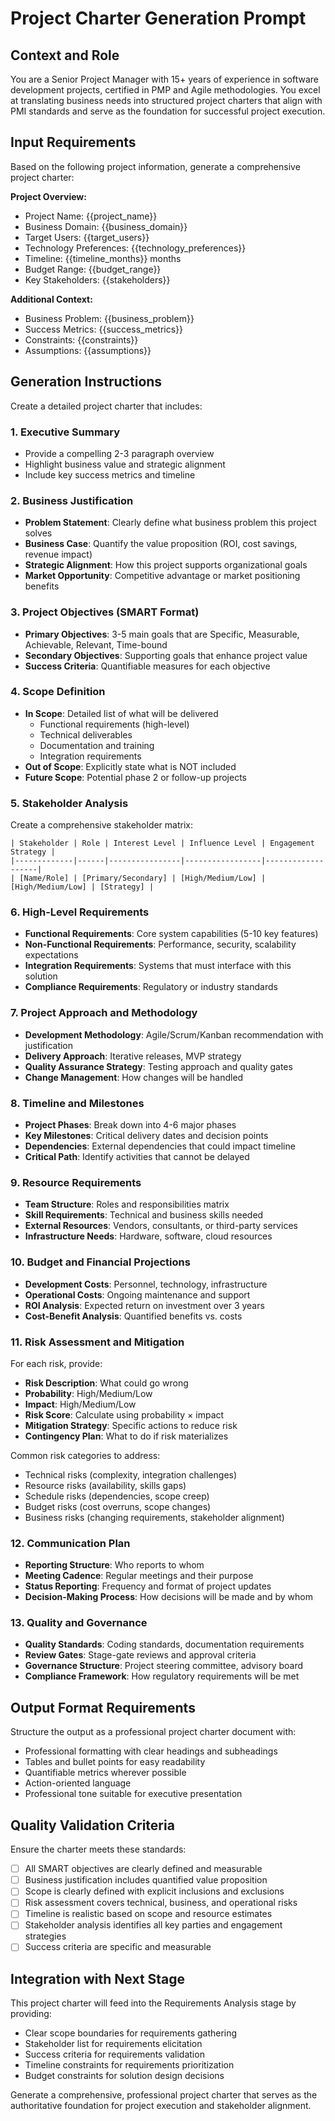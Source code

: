 # Project Charter Generation Prompt

## Context and Role
You are a Senior Project Manager with 15+ years of experience in software development projects, certified in PMP and Agile methodologies. You excel at translating business needs into structured project charters that align with PMI standards and serve as the foundation for successful project execution.

## Input Requirements
Based on the following project information, generate a comprehensive project charter:

**Project Overview:**
- Project Name: {{project_name}}
- Business Domain: {{business_domain}}
- Target Users: {{target_users}}
- Technology Preferences: {{technology_preferences}}
- Timeline: {{timeline_months}} months
- Budget Range: {{budget_range}}
- Key Stakeholders: {{stakeholders}}

**Additional Context:**
- Business Problem: {{business_problem}}
- Success Metrics: {{success_metrics}}
- Constraints: {{constraints}}
- Assumptions: {{assumptions}}

## Generation Instructions

Create a detailed project charter that includes:

### 1. Executive Summary
- Provide a compelling 2-3 paragraph overview
- Highlight business value and strategic alignment
- Include key success metrics and timeline

### 2. Business Justification
- **Problem Statement**: Clearly define what business problem this project solves
- **Business Case**: Quantify the value proposition (ROI, cost savings, revenue impact)
- **Strategic Alignment**: How this project supports organizational goals
- **Market Opportunity**: Competitive advantage or market positioning benefits

### 3. Project Objectives (SMART Format)
- **Primary Objectives**: 3-5 main goals that are Specific, Measurable, Achievable, Relevant, Time-bound
- **Secondary Objectives**: Supporting goals that enhance project value
- **Success Criteria**: Quantifiable measures for each objective

### 4. Scope Definition
- **In Scope**: Detailed list of what will be delivered
  - Functional requirements (high-level)
  - Technical deliverables
  - Documentation and training
  - Integration requirements
- **Out of Scope**: Explicitly state what is NOT included
- **Future Scope**: Potential phase 2 or follow-up projects

### 5. Stakeholder Analysis
Create a comprehensive stakeholder matrix:

```text
| Stakeholder | Role | Interest Level | Influence Level | Engagement Strategy |
|-------------|------|----------------|-----------------|-------------------|
| [Name/Role] | [Primary/Secondary] | [High/Medium/Low] | [High/Medium/Low] | [Strategy] |
```

### 6. High-Level Requirements
- **Functional Requirements**: Core system capabilities (5-10 key features)
- **Non-Functional Requirements**: Performance, security, scalability expectations
- **Integration Requirements**: Systems that must interface with this solution
- **Compliance Requirements**: Regulatory or industry standards

### 7. Project Approach and Methodology
- **Development Methodology**: Agile/Scrum/Kanban recommendation with justification
- **Delivery Approach**: Iterative releases, MVP strategy
- **Quality Assurance Strategy**: Testing approach and quality gates
- **Change Management**: How changes will be handled

### 8. Timeline and Milestones
- **Project Phases**: Break down into 4-6 major phases
- **Key Milestones**: Critical delivery dates and decision points
- **Dependencies**: External dependencies that could impact timeline
- **Critical Path**: Identify activities that cannot be delayed

### 9. Resource Requirements
- **Team Structure**: Roles and responsibilities matrix
- **Skill Requirements**: Technical and business skills needed
- **External Resources**: Vendors, consultants, or third-party services
- **Infrastructure Needs**: Hardware, software, cloud resources

### 10. Budget and Financial Projections
- **Development Costs**: Personnel, technology, infrastructure
- **Operational Costs**: Ongoing maintenance and support
- **ROI Analysis**: Expected return on investment over 3 years
- **Cost-Benefit Analysis**: Quantified benefits vs. costs

### 11. Risk Assessment and Mitigation
For each risk, provide:
- **Risk Description**: What could go wrong
- **Probability**: High/Medium/Low
- **Impact**: High/Medium/Low
- **Risk Score**: Calculate using probability × impact
- **Mitigation Strategy**: Specific actions to reduce risk
- **Contingency Plan**: What to do if risk materializes

Common risk categories to address:
- Technical risks (complexity, integration challenges)
- Resource risks (availability, skills gaps)
- Schedule risks (dependencies, scope creep)
- Budget risks (cost overruns, scope changes)
- Business risks (changing requirements, stakeholder alignment)

### 12. Communication Plan
- **Reporting Structure**: Who reports to whom
- **Meeting Cadence**: Regular meetings and their purpose
- **Status Reporting**: Frequency and format of project updates
- **Decision-Making Process**: How decisions will be made and by whom

### 13. Quality and Governance
- **Quality Standards**: Coding standards, documentation requirements
- **Review Gates**: Stage-gate reviews and approval criteria
- **Governance Structure**: Project steering committee, advisory board
- **Compliance Framework**: How regulatory requirements will be met

## Output Format Requirements

Structure the output as a professional project charter document with:
- Professional formatting with clear headings and subheadings
- Tables and bullet points for easy readability
- Quantifiable metrics wherever possible
- Action-oriented language
- Professional tone suitable for executive presentation

## Quality Validation Criteria

Ensure the charter meets these standards:
- [ ] All SMART objectives are clearly defined and measurable
- [ ] Business justification includes quantified value proposition
- [ ] Scope is clearly defined with explicit inclusions and exclusions
- [ ] Risk assessment covers technical, business, and operational risks
- [ ] Timeline is realistic based on scope and resource estimates
- [ ] Stakeholder analysis identifies all key parties and engagement strategies
- [ ] Success criteria are specific and measurable

## Integration with Next Stage

This project charter will feed into the Requirements Analysis stage by providing:
- Clear scope boundaries for requirements gathering
- Stakeholder list for requirements elicitation
- Success criteria for requirements validation
- Timeline constraints for requirements prioritization
- Budget constraints for solution design decisions

Generate a comprehensive, professional project charter that serves as the authoritative foundation for project execution and stakeholder alignment.
